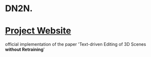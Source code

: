 # DN2N. 
# [Project Website](http://sk-fun.fun/DN2N/)

official implementation of the paper 'Text-driven Editing of 3D Scenes **without Retraining**'
